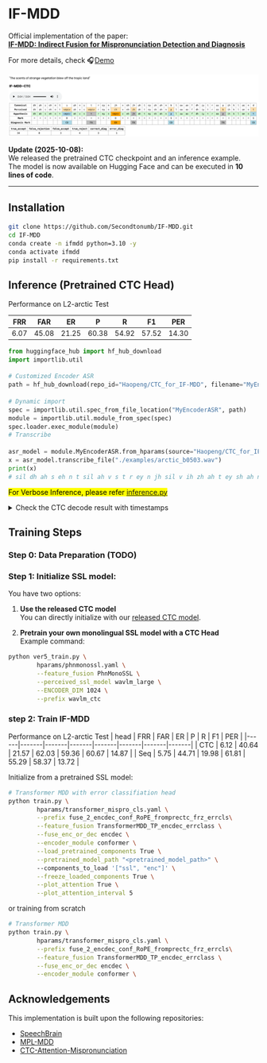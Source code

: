 # IF-MDD
Official implementation of the paper:  
[**IF-MDD: Indirect Fusion for Mispronunciation Detection and Diagnosis**](https://github.com/Secondtonumb/Secondtonumb.github.io/blob/main/docs/Geng_ICASSP_2026_final.pdf) 

For more details, check 🎧[Demo](https://secondtonumb.github.io/publication_demo/ICASSP_2026/index.html)

[![Example](./fig/IF-MDD_example.png)](https://secondtonumb.github.io/publication_demo/ICASSP_2026/index.html)

**Update (2025-10-08):**  
We released the pretrained CTC checkpoint and an inference example.  
The model is now available on Hugging Face and can be executed in **10 lines of code**.

---

## Installation
```bash
git clone https://github.com/Secondtonumb/IF-MDD.git
cd IF-MDD
conda create -n ifmdd python=3.10 -y
conda activate ifmdd
pip install -r requirements.txt
```

## Inference (Pretrained CTC Head)
Performance on L2-arctic Test

| FRR  | FAR  |  ER  |   P   |   R   |  F1  |  PER  |
|------|------|------|-------|-------|------|-------|
| 6.07 | 45.08| 21.25| 60.38 | 54.92 | 57.52| 14.30 |

```python
from huggingface_hub import hf_hub_download
import importlib.util

# Customized Encoder ASR 
path = hf_hub_download(repo_id="Haopeng/CTC_for_IF-MDD", filename="MyEncoderASR.py")

# Dynamic import
spec = importlib.util.spec_from_file_location("MyEncoderASR", path)
module = importlib.util.module_from_spec(spec)
spec.loader.exec_module(module)
# Transcribe

asr_model = module.MyEncoderASR.from_hparams(source="Haopeng/CTC_for_IF-MDD", hparams_file="inference.yaml")
x = asr_model.transcribe_file("./examples/arctic_b0503.wav")
print(x)
# sil dh ah s eh n t sil ah v s t r ey n jh sil v ih zh ah t ey sh ah n p l uw ao f dh ah t r aa p ih k sil l ae n t sil
```
<mark>For Verbose Inference, please refer [inference.py](./inference.py)</mark>

<details>
<summary> Check the CTC decode result with timestamps</summary>

![CTC Verbose Decoder Example](./fig/phoneme_wav.png)

</details>

## Training Steps
### **Step 0**: Data Preparation (TODO)

### **Step 1**: Initialize SSL model:
You have two options:

1. **Use the released CTC model**  
   You can directly initialize with our [released CTC model](https://huggingface.co/Haopeng/CTC_for_IF-MDD/tree/main).

2. **Pretrain your own monolingual SSL model with a CTC Head**  
   Example command:

```bash
python ver5_train.py \
        hparams/phnmonossl.yaml \
        --feature_fusion PhnMonoSSL \
        --perceived_ssl_model wavlm_large \
        --ENCODER_DIM 1024 \
        --prefix wavlm_ctc
```
### **step 2**: Train IF-MDD 
Performance on L2-arctic Test
| head |  FRR  |  FAR  |  ER   |   P   |   R   |  F1   |  PER  |
|------|-------|-------|-------|-------|-------|-------|-------|
| CTC  | 6.12  | 40.64 | 21.57 | 62.03 | 59.36 | 60.67 | 14.87 |
| Seq  | 5.75  | 44.71 | 19.98 | 61.81 | 55.29 | 58.37 | 13.72 |

Initialize from a pretrained SSL model:

```bash
# Transformer MDD with error classifiation head
python train.py \
        hparams/transformer_mispro_cls.yaml \
        --prefix fuse_2_encdec_conf_RoPE_fromprectc_frz_errcls\
        --feature_fusion TransformerMDD_TP_encdec_errclass \
        --fuse_enc_or_dec encdec \
        --encoder_module conformer \
        --load_pretrained_components True \
        --pretrained_model_path "<pretrained_model_path>" \ 
        --components_to_load '["ssl", "enc"]' \
        --freeze_loaded_components True \
        --plot_attention True \
        --plot_attention_interval 5
```
or training from scratch

```bash
# Transformer MDD
python train.py \
        hparams/transformer_mispro_cls.yaml \
        --prefix fuse_2_encdec_conf_RoPE_fromprectc_frz_errcls\
        --feature_fusion TransformerMDD_TP_encdec_errclass \
        --fuse_enc_or_dec encdec \
        --encoder_module conformer \
```


## Acknowledgements
This implementation is built upon the following repositories:
- [SpeechBrain](https://github.com/speechbrain/speechbrain)
- [MPL-MDD](https://github.com/Mu-Y/mpl-mdd)
- [CTC-Attention-Mispronunciation](https://github.com/cageyoko/CTC-Attention-Mispronunciation)
